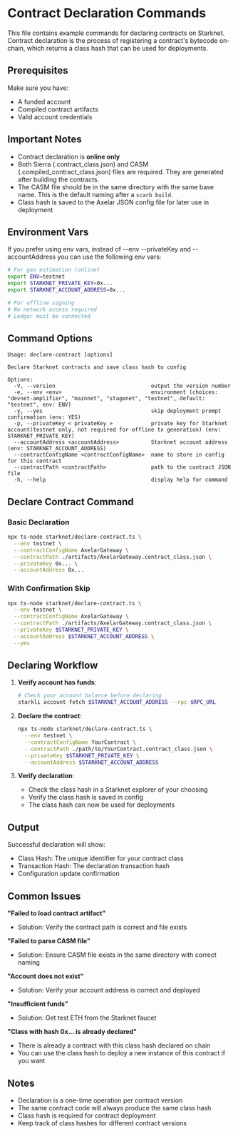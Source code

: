 # Contract Declaration Commands

This file contains example commands for declaring contracts on Starknet. Contract declaration is the process of registering a contract's bytecode on-chain, which returns a class hash that can be used for deployments.

## Prerequisites

Make sure you have:
- A funded account
- Compiled contract artifacts
- Valid account credentials

## Important Notes

- Contract declaration is **online only**
- Both Sierra (.contract_class.json) and CASM (.compiled_contract_class.json) files are required. They are generated after building the contracts.
- The CASM file should be in the same directory with the same base name. This is the default naming after a `scarb build`.
- Class hash is saved to the Axelar JSON config file for later use in deployment

## Environment Vars

If you prefer using env vars, instead of --env --privateKey and --accountAddress you can use the following env vars:

```bash
# For gas estimation (online)
export ENV=testnet
export STARKNET_PRIVATE_KEY=0x...
export STARKNET_ACCOUNT_ADDRESS=0x...

# For offline signing
# No network access required
# Ledger must be connected
```

## Command Options

```
Usage: declare-contract [options]

Declare Starknet contracts and save class hash to config

Options:
  -V, --version                              output the version number
  -e, --env <env>                            environment (choices: "devnet-amplifier", "mainnet", "stagenet", "testnet", default: "testnet", env: ENV)
  -y, --yes                                  skip deployment prompt confirmation (env: YES)
  -p, --privateKey < privateKey >            private key for Starknet account(testnet only, not required for offline tx generation) (env: STARKNET_PRIVATE_KEY)
  --accountAddress <accountAddress>          Starknet account address (env: STARKNET_ACCOUNT_ADDRESS)
  --contractConfigName <contractConfigName>  name to store in config for this contract
  --contractPath <contractPath>              path to the contract JSON file
  -h, --help                                 display help for command
```

## Declare Contract Command

### Basic Declaration

```bash
npx ts-node starknet/declare-contract.ts \
  --env testnet \
  --contractConfigName AxelarGateway \
  --contractPath ./artifacts/AxelarGateway.contract_class.json \
  --privateKey 0x... \
  --accountAddress 0x...
```

### With Confirmation Skip

```bash
npx ts-node starknet/declare-contract.ts \
  --env testnet \
  --contractConfigName AxelarGateway \
  --contractPath ./artifacts/AxelarGateway.contract_class.json \
  --privateKey $STARKNET_PRIVATE_KEY \
  --accountAddress $STARKNET_ACCOUNT_ADDRESS \
  --yes
```

## Declaring Workflow

1. **Verify account has funds**:
   ```bash
   # Check your account balance before declaring
   starkli account fetch $STARKNET_ACCOUNT_ADDRESS --rpc $RPC_URL
   ```

2. **Declare the contract**:
   ```bash
   npx ts-node starknet/declare-contract.ts \
     --env testnet \
     --contractConfigName YourContract \
     --contractPath ./path/to/YourContract.contract_class.json \
     --privateKey $STARKNET_PRIVATE_KEY \
     --accountAddress $STARKNET_ACCOUNT_ADDRESS
   ```

3. **Verify declaration**:
   - Check the class hash in a Starknet explorer of your choosing
   - Verify the class hash is saved in config
   - The class hash can now be used for deployments

## Output

Successful declaration will show:
- Class Hash: The unique identifier for your contract class
- Transaction Hash: The declaration transaction hash
- Configuration update confirmation

## Common Issues

**"Failed to load contract artifact"**
- Solution: Verify the contract path is correct and file exists

**"Failed to parse CASM file"**
- Solution: Ensure CASM file exists in the same directory with correct naming

**"Account does not exist"**
- Solution: Verify your account address is correct and deployed

**"Insufficient funds"**
- Solution: Get test ETH from the Starknet faucet

**"Class with hash 0x... is already declared"**
- There is already a contract with this class hash declared on chain
- You can use the class hash to deploy a new instance of this contract if you want

## Notes

- Declaration is a one-time operation per contract version
- The same contract code will always produce the same class hash
- Class hash is required for contract deployment
- Keep track of class hashes for different contract versions
